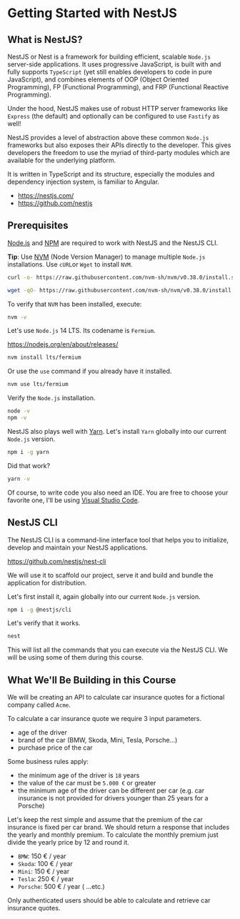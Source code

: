 # Getting Started with NestJS

## What is NestJS?

NestJS or Nest is a framework for building efficient, scalable `Node.js` server-side applications. It uses progressive JavaScript, is built with and fully supports `TypeScript` (yet still enables developers to code in pure JavaScript), and combines elements of OOP (Object Oriented Programming), FP (Functional Programming), and FRP (Functional Reactive Programming).

Under the hood, NestJS makes use of robust HTTP server frameworks like `Express` (the default) and optionally can be configured to use `Fastify` as well!

NestJS provides a level of abstraction above these common `Node.js` frameworks but also exposes their APIs directly to the developer. This gives developers the freedom to use the myriad of third-party modules which are available for the underlying platform.

It is written in TypeScript and its structure, especially the modules and dependency injection system, is familiar to Angular.

* https://nestjs.com/
* https://github.com/nestjs

## Prerequisites

[Node.js](https://nodejs.org/en/) and [NPM](https://nodejs.org/en/) are required to work with NestJS and the NestJS CLI.

**Tip**: Use [NVM](https://github.com/nvm-sh/nvm) (Node Version Manager) to manage multiple `Node.js` installations. Use `cURL`or `Wget` to install `NVM`.

```sh
curl -o- https://raw.githubusercontent.com/nvm-sh/nvm/v0.38.0/install.sh | bash
```

```sh
wget -qO- https://raw.githubusercontent.com/nvm-sh/nvm/v0.38.0/install.sh | bash
````

To verify that `NVM` has been installed, execute:

```sh
nvm -v
```

Let's use `Node.js` 14 LTS. Its codename is `Fermium`.

https://nodejs.org/en/about/releases/

```sh
nvm install lts/fermium
```

Or use the `use` command if you already have it installed.

```sh
nvm use lts/fermium
```

Verify the `Node.js` installation.

```sh
node -v
npm -v
```

NestJS also plays well with [Yarn](https://yarnpkg.com/). Let's install `Yarn` globally into our current `Node.js` version.

```sh
npm i -g yarn
```

Did that work?

```sh
yarn -v
```

Of course, to write code you also need an IDE. You are free to choose your favorite one, I'll be using [Visual Studio Code](https://code.visualstudio.com/).

## NestJS CLI

The NestJS CLI is a command-line interface tool that helps you to initialize, develop and maintain your NestJS applications.

https://github.com/nestjs/nest-cli

We will use it to scaffold our project, serve it and build and bundle the application for distribution.

Let's first install it, again globally into our current `Node.js` version.

```sh
npm i -g @nestjs/cli
```

Let's verify that it works.

```sh
nest
```

This will list all the commands that you can execute via the NestJS CLI. We will be using some of them during this course.

## What We'll Be Building in this Course

We will be creating an API to calculate car insurance quotes for a fictional company called `Acme`.

To calculate a car insurance quote we require 3 input parameters.

* age of the driver
* brand of the car (BMW, Skoda, Mini, Tesla, Porsche...)
* purchase price of the car

Some business rules apply:

- the minimum age of the driver is `18` years
- the value of the car must be `5.000 €` or greater
- the minimum age of the driver can be different per car (e.g. car insurance is not provided for drivers younger than 25 years for a Porsche)

Let's keep the rest simple and assume that the premium of the car insurance is fixed per car brand. We should return a response that includes the yearly and monthly premium. To calculate the monthly premium just divide the yearly price by 12 and round it.

* `BMW`: 150 € / year
* `Skoda`: 100  €  / year
* `Mini`: 150  € / year
* `Tesla`: 250  € / year
* `Porsche`: 500  € / year
( ...etc.)

Only authenticated users should be able to calculate and retrieve car insurance quotes.
